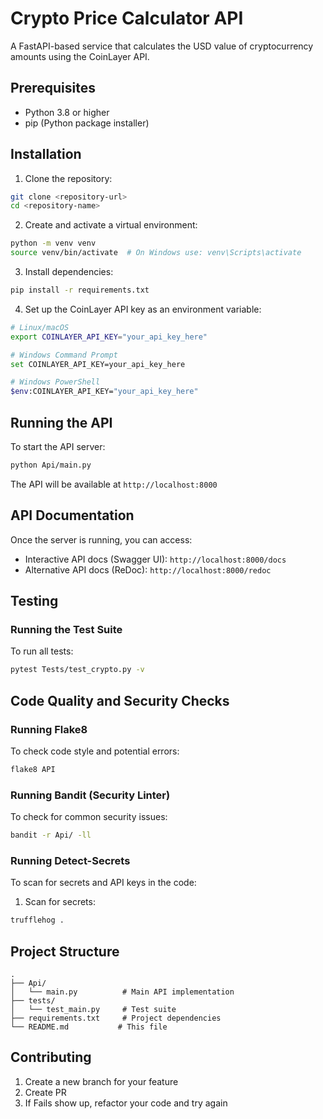 # Crypto Price Calculator API

A FastAPI-based service that calculates the USD value of cryptocurrency amounts using the CoinLayer API.

## Prerequisites

- Python 3.8 or higher
- pip (Python package installer)

## Installation

1. Clone the repository:
```bash
git clone <repository-url>
cd <repository-name>
```

2. Create and activate a virtual environment:
```bash
python -m venv venv
source venv/bin/activate  # On Windows use: venv\Scripts\activate
```

3. Install dependencies:
```bash
pip install -r requirements.txt
```

4. Set up the CoinLayer API key as an environment variable:
```bash
# Linux/macOS
export COINLAYER_API_KEY="your_api_key_here"

# Windows Command Prompt
set COINLAYER_API_KEY=your_api_key_here

# Windows PowerShell
$env:COINLAYER_API_KEY="your_api_key_here"
```

## Running the API

To start the API server:
```bash
python Api/main.py
```

The API will be available at `http://localhost:8000`

## API Documentation

Once the server is running, you can access:
- Interactive API docs (Swagger UI): `http://localhost:8000/docs`
- Alternative API docs (ReDoc): `http://localhost:8000/redoc`

## Testing

### Running the Test Suite

To run all tests:
```bash
pytest Tests/test_crypto.py -v  
```

## Code Quality and Security Checks

### Running Flake8

To check code style and potential errors:
```bash
flake8 API  
```

### Running Bandit (Security Linter)

To check for common security issues:
```bash
bandit -r Api/ -ll
```

### Running Detect-Secrets

To scan for secrets and API keys in the code:


1. Scan for secrets:
```bash
trufflehog .
```


## Project Structure

```
.
├── Api/
│   └── main.py          # Main API implementation
├── tests/
│   └── test_main.py     # Test suite
├── requirements.txt     # Project dependencies
└── README.md           # This file
```

## Contributing

1. Create a new branch for your feature
2. Create PR
3. If Fails show up, refactor your code and try again


